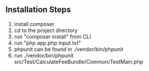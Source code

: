 ## Installation Steps

1. install composer
2. cd to the project directory
3. run "composer install" from CLI
4. run "php app.php input.txt"
5. phpunit can be found in ./vendor/bin/phpunit
6. run ./vendor/bin/phpunit src/Test/CalculateFeeBundle/Common/TestMain.php